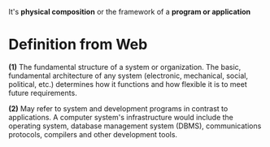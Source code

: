 It's **physical composition** or the framework of a **program or application**







# Definition from Web
**(1)** The fundamental structure of a system or organization. The basic, fundamental architecture of any system (electronic, mechanical, social, political, etc.) determines how it functions and how flexible it is to meet future requirements.

**(2)** May refer to system and development programs in contrast to applications. A computer system's infrastructure would include the operating system, database management system (DBMS), communications protocols, compilers and other development tools.